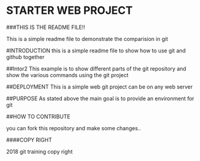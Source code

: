 # STARTER WEB PROJECT




###THIS IS THE README FILE!!

This is a simple readme file to demonstrate the
comparision in git


#INTRODUCTION
this is a simple readme file to show how to use git and github together

##Intor2
This example is to show different parts of the git repository and show 
the various commands using the git project

##DEPLOYMENT
This is a simple web git project can be on any web server

##PURPOSE
As stated above the main goal is to provide an environment for git

##HOW TO CONTRIBUTE

you can fork this repository and make some changes..

####COPY RIGHT
 
2018 git training copy right